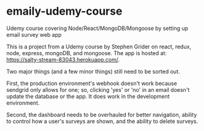 # emaily-udemy-course
Udemy course covering Node/React/MongoDB/Mongoose by setting up email survey web app

This is a project from a Udemy course by Stephen Grider on react, redux, node, express, mongoDB, and mongoose. The app is hosted at: https://salty-stream-83043.herokuapp.com/.

Two major things (and a few minor things) still need to be sorted out.

First, the production environment's webhook doesn't work because sendgrid only allows for one; so, clicking 'yes' or 'no' in an email doesn't update the database or the app. It does work in the development environment.

Second, the dashboard needs to be overhauled for better navigation, ability to control how a user's surveys are shown, and the ability to delete surveys.
